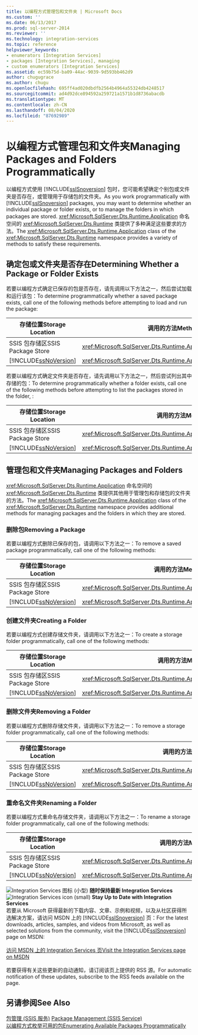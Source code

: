 ```yaml
---
title: 以编程方式管理包和文件夹 | Microsoft Docs
ms.custom: ''
ms.date: 06/13/2017
ms.prod: sql-server-2014
ms.reviewer: ''
ms.technology: integration-services
ms.topic: reference
helpviewer_keywords:
- enumerators [Integration Services]
- packages [Integration Services], managing
- custom enumerators [Integration Services]
ms.assetid: ec59b75d-ba09-44ac-9039-9d593bb462d9
author: chugugrace
ms.author: chugu
ms.openlocfilehash: 695ff4ad020dbdfb2564b4964a55324db4248517
ms.sourcegitcommit: ad4d92dce894592a259721a1571b1d8736abacdb
ms.translationtype: MT
ms.contentlocale: zh-CN
ms.lasthandoff: 08/04/2020
ms.locfileid: "87692989"
---
```

# <a name="managing-packages-and-folders-programmatically"></a><span data-ttu-id="db1e6-102">以编程方式管理包和文件夹</span><span class="sxs-lookup"><span data-stu-id="db1e6-102">Managing Packages and Folders Programmatically</span></span>
  <span data-ttu-id="db1e6-103">以编程方式使用 [!INCLUDE[ssISnoversion](../../includes/ssisnoversion-md.md)] 包时，您可能希望确定个别包或文件夹是否存在，或管理用于存储包的文件夹。</span><span class="sxs-lookup"><span data-stu-id="db1e6-103">As you work programmatically with [!INCLUDE[ssISnoversion](../../includes/ssisnoversion-md.md)] packages, you may want to determine whether an individual package or folder exists, or to manage the folders in which packages are stored.</span></span> <span data-ttu-id="db1e6-104"><xref:Microsoft.SqlServer.Dts.Runtime.Application> 命名空间的 <xref:Microsoft.SqlServer.Dts.Runtime> 类提供了多种满足这些要求的方法。</span><span class="sxs-lookup"><span data-stu-id="db1e6-104">The <xref:Microsoft.SqlServer.Dts.Runtime.Application> class of the <xref:Microsoft.SqlServer.Dts.Runtime> namespace provides a variety of methods to satisfy these requirements.</span></span>  
  
##  <a name="determining-whether-a-package-or-folder-exists"></a><a name="exists"></a><span data-ttu-id="db1e6-105">确定包或文件夹是否存在</span><span class="sxs-lookup"><span data-stu-id="db1e6-105">Determining Whether a Package or Folder Exists</span></span>  
 <span data-ttu-id="db1e6-106">若要以编程方式确定已保存的包是否存在，请先调用以下方法之一，然后尝试加载和运行该包：</span><span class="sxs-lookup"><span data-stu-id="db1e6-106">To determine programmatically whether a saved package exists, call one of the following methods before attempting to load and run the package:</span></span>  
  
|<span data-ttu-id="db1e6-107">存储位置</span><span class="sxs-lookup"><span data-stu-id="db1e6-107">Storage Location</span></span>|<span data-ttu-id="db1e6-108">调用的方法</span><span class="sxs-lookup"><span data-stu-id="db1e6-108">Method to Call</span></span>|  
|----------------------|--------------------|  
|<span data-ttu-id="db1e6-109">SSIS 包存储区</span><span class="sxs-lookup"><span data-stu-id="db1e6-109">SSIS Package Store</span></span>|<xref:Microsoft.SqlServer.Dts.Runtime.Application.ExistsOnDtsServer%2A>|  
|[!INCLUDE[ssNoVersion](../../includes/ssnoversion-md.md)]|<xref:Microsoft.SqlServer.Dts.Runtime.Application.ExistsOnSqlServer%2A>|  
  
 <span data-ttu-id="db1e6-110">若要以编程方式确定文件夹是否存在，请先调用以下方法之一，然后尝试列出其中存储的包：</span><span class="sxs-lookup"><span data-stu-id="db1e6-110">To determine programmatically whether a folder exists, call one of the following methods before attempting to list the packages stored in the folder, :</span></span>  
  
|<span data-ttu-id="db1e6-111">存储位置</span><span class="sxs-lookup"><span data-stu-id="db1e6-111">Storage Location</span></span>|<span data-ttu-id="db1e6-112">调用的方法</span><span class="sxs-lookup"><span data-stu-id="db1e6-112">Method to Call</span></span>|  
|----------------------|--------------------|  
|<span data-ttu-id="db1e6-113">SSIS 包存储区</span><span class="sxs-lookup"><span data-stu-id="db1e6-113">SSIS Package Store</span></span>|<xref:Microsoft.SqlServer.Dts.Runtime.Application.FolderExistsOnDtsServer%2A>|  
|[!INCLUDE[ssNoVersion](../../includes/ssnoversion-md.md)]|<xref:Microsoft.SqlServer.Dts.Runtime.Application.FolderExistsOnSqlServer%2A>|  
  

  
##  <a name="managing-packages-and-folders"></a><a name="managing"></a><span data-ttu-id="db1e6-114">管理包和文件夹</span><span class="sxs-lookup"><span data-stu-id="db1e6-114">Managing Packages and Folders</span></span>  
 <span data-ttu-id="db1e6-115"><xref:Microsoft.SqlServer.Dts.Runtime.Application> 命名空间的 <xref:Microsoft.SqlServer.Dts.Runtime> 类提供其他用于管理包和存储包的文件夹的方法。</span><span class="sxs-lookup"><span data-stu-id="db1e6-115">The <xref:Microsoft.SqlServer.Dts.Runtime.Application> class of the <xref:Microsoft.SqlServer.Dts.Runtime> namespace provides additional methods for managing packages and the folders in which they are stored.</span></span>  
  
###  <a name="removing-a-package"></a><a name="managing_rempkg"></a><span data-ttu-id="db1e6-116">删除包</span><span class="sxs-lookup"><span data-stu-id="db1e6-116">Removing a Package</span></span>  
 <span data-ttu-id="db1e6-117">若要以编程方式删除已保存的包，请调用以下方法之一：</span><span class="sxs-lookup"><span data-stu-id="db1e6-117">To remove a saved package programmatically, call one of the following methods:</span></span>  
  
|<span data-ttu-id="db1e6-118">存储位置</span><span class="sxs-lookup"><span data-stu-id="db1e6-118">Storage Location</span></span>|<span data-ttu-id="db1e6-119">调用的方法</span><span class="sxs-lookup"><span data-stu-id="db1e6-119">Method to Call</span></span>|  
|----------------------|--------------------|  
|<span data-ttu-id="db1e6-120">SSIS 包存储区</span><span class="sxs-lookup"><span data-stu-id="db1e6-120">SSIS Package Store</span></span>|<xref:Microsoft.SqlServer.Dts.Runtime.Application.RemoveFromDtsServer%2A>|  
|[!INCLUDE[ssNoVersion](../../includes/ssnoversion-md.md)]|<xref:Microsoft.SqlServer.Dts.Runtime.Application.RemoveFromSqlServer%2A>|  
  

  
###  <a name="creating-a-folder"></a><a name="managing_create"></a><span data-ttu-id="db1e6-121">创建文件夹</span><span class="sxs-lookup"><span data-stu-id="db1e6-121">Creating a Folder</span></span>  
 <span data-ttu-id="db1e6-122">若要以编程方式创建存储文件夹，请调用以下方法之一：</span><span class="sxs-lookup"><span data-stu-id="db1e6-122">To create a storage folder programmatically, call one of the following methods:</span></span>  
  
|<span data-ttu-id="db1e6-123">存储位置</span><span class="sxs-lookup"><span data-stu-id="db1e6-123">Storage Location</span></span>|<span data-ttu-id="db1e6-124">调用的方法</span><span class="sxs-lookup"><span data-stu-id="db1e6-124">Method to Call</span></span>|  
|----------------------|--------------------|  
|<span data-ttu-id="db1e6-125">SSIS 包存储区</span><span class="sxs-lookup"><span data-stu-id="db1e6-125">SSIS Package Store</span></span>|<xref:Microsoft.SqlServer.Dts.Runtime.Application.CreateFolderOnDtsServer%2A>|  
|[!INCLUDE[ssNoVersion](../../includes/ssnoversion-md.md)]|<xref:Microsoft.SqlServer.Dts.Runtime.Application.CreateFolderOnSqlServer%2A>|  
  

  
###  <a name="removing-a-folder"></a><a name="managing_remfldr"></a><span data-ttu-id="db1e6-126">删除文件夹</span><span class="sxs-lookup"><span data-stu-id="db1e6-126">Removing a Folder</span></span>  
 <span data-ttu-id="db1e6-127">若要以编程方式删除存储文件夹，请调用以下方法之一：</span><span class="sxs-lookup"><span data-stu-id="db1e6-127">To remove a storage folder programmatically, call one of the following methods:</span></span>  
  
|<span data-ttu-id="db1e6-128">存储位置</span><span class="sxs-lookup"><span data-stu-id="db1e6-128">Storage Location</span></span>|<span data-ttu-id="db1e6-129">调用的方法</span><span class="sxs-lookup"><span data-stu-id="db1e6-129">Method to Call</span></span>|  
|----------------------|--------------------|  
|<span data-ttu-id="db1e6-130">SSIS 包存储区</span><span class="sxs-lookup"><span data-stu-id="db1e6-130">SSIS Package Store</span></span>|<xref:Microsoft.SqlServer.Dts.Runtime.Application.RemoveFolderFromDtsServer%2A>|  
|[!INCLUDE[ssNoVersion](../../includes/ssnoversion-md.md)]|<xref:Microsoft.SqlServer.Dts.Runtime.Application.RemoveFolderFromSqlServer%2A>|  
  
  
  
###  <a name="renaming-a-folder"></a><a name="managing_rename"></a><span data-ttu-id="db1e6-131">重命名文件夹</span><span class="sxs-lookup"><span data-stu-id="db1e6-131">Renaming a Folder</span></span>  
 <span data-ttu-id="db1e6-132">若要以编程方式重命名存储文件夹，请调用以下方法之一：</span><span class="sxs-lookup"><span data-stu-id="db1e6-132">To rename a storage folder programmatically, call one of the following methods:</span></span>  
  
|<span data-ttu-id="db1e6-133">存储位置</span><span class="sxs-lookup"><span data-stu-id="db1e6-133">Storage Location</span></span>|<span data-ttu-id="db1e6-134">调用的方法</span><span class="sxs-lookup"><span data-stu-id="db1e6-134">Method to Call</span></span>|  
|----------------------|--------------------|  
|<span data-ttu-id="db1e6-135">SSIS 包存储区</span><span class="sxs-lookup"><span data-stu-id="db1e6-135">SSIS Package Store</span></span>|<xref:Microsoft.SqlServer.Dts.Runtime.Application.RenameFolderOnDtsServer%2A>|  
|[!INCLUDE[ssNoVersion](../../includes/ssnoversion-md.md)]|<xref:Microsoft.SqlServer.Dts.Runtime.Application.RenameFolderOnSqlServer%2A>|  
  

  
<span data-ttu-id="db1e6-136">![Integration Services 图标 (小型) ](../media/dts-16.gif "集成服务图标（小）")  **随时保持最新 Integration Services**</span><span class="sxs-lookup"><span data-stu-id="db1e6-136">![Integration Services icon (small)](../media/dts-16.gif "Integration Services icon (small)")  **Stay Up to Date with Integration Services**</span></span><br /> <span data-ttu-id="db1e6-137">若要从 Microsoft 获得最新的下载内容、文章、示例和视频，以及从社区获得所选解决方案，请访问 MSDN 上的 [!INCLUDE[ssISnoversion](../../includes/ssisnoversion-md.md)] 页：</span><span class="sxs-lookup"><span data-stu-id="db1e6-137">For the latest downloads, articles, samples, and videos from Microsoft, as well as selected solutions from the community, visit the [!INCLUDE[ssISnoversion](../../includes/ssisnoversion-md.md)] page on MSDN:</span></span><br /><br /> [<span data-ttu-id="db1e6-138">访问 MSDN 上的 Integration Services 页</span><span class="sxs-lookup"><span data-stu-id="db1e6-138">Visit the Integration Services page on MSDN</span></span>](https://go.microsoft.com/fwlink/?LinkId=136655)<br /><br /> <span data-ttu-id="db1e6-139">若要获得有关这些更新的自动通知，请订阅该页上提供的 RSS 源。</span><span class="sxs-lookup"><span data-stu-id="db1e6-139">For automatic notification of these updates, subscribe to the RSS feeds available on the page.</span></span>  
  
## <a name="see-also"></a><span data-ttu-id="db1e6-140">另请参阅</span><span class="sxs-lookup"><span data-stu-id="db1e6-140">See Also</span></span>  
 <span data-ttu-id="db1e6-141">[包管理 &#40;SSIS 服务&#41;](../service/package-management-ssis-service.md) </span><span class="sxs-lookup"><span data-stu-id="db1e6-141">[Package Management &#40;SSIS Service&#41;](../service/package-management-ssis-service.md) </span></span>  
 [<span data-ttu-id="db1e6-142">以编程方式枚举可用的包</span><span class="sxs-lookup"><span data-stu-id="db1e6-142">Enumerating Available Packages Programmatically</span></span>](../run-manage-packages-programmatically/enumerating-available-packages-programmatically.md)  
  
  
